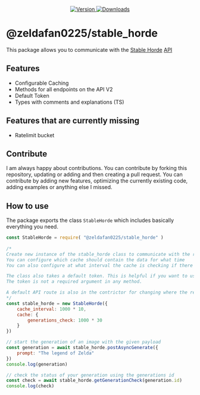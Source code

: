 <!-- markdownlint-disable MD033 MD041 -->
<div align="center">
    <p>
        <a href="https://www.npmjs.com/package/@thunder04/supermap">
            <img src="https://img.shields.io/npm/v/@thunder04/supermap.svg?maxAge=3600&style=flat&logo=npm&color=ff5540" alt="Version" />
        </a>
        <a href="https://www.npmjs.com/package/@thunder04/supermap">
            <img src="https://img.shields.io/npm/dt/@thunder04/supermap.svg?maxAge=3600&style=flat&logo=npm&color=ff5540" alt="Downloads" />
        </a>
    </p>
</div>

# @zeldafan0225/stable_horde

This package allows you to communicate with the [Stable Horde](https://stablehorde.net/) [API](https://stablehorde.net/)

## Features

- Configurable Caching
- Methods for all endpoints on the API V2
- Default Token
- Types with comments and explanations (TS)

## Features that are currently missing

- Ratelimit bucket

## Contribute

I am always happy about contributions. You can contribute by forking this repository, updating or adding and then creating a pull request.
You can contribute by adding new features, optimizing the currently existing code, adding examples or anything else I missed.

## How to use

The package exports the class `StableHorde` which includes basically everything you need.

```js
const StableHorde = require( "@zeldafan0225/stable_horde" )
 
/*
Create new instance of the stable_horde class to communicate with the rest API
You can configure which cache should contain the data for what time
You can also configure at what interval the cache is checking if there are any data that should be deleted

The class also takes a default token. This is helpful if you want to use this package only using your own token.
The token is not a required argument in any method.

A default API route is also in the contrictor for changing where the requests are directed to (e.g. when using a subdomain like https://test.stablehorde.net)
*/
const stable_horde = new StableHorde({
    cache_interval: 1000 * 10,
    cache: {
        generations_check: 1000 * 30
    }
})

// start the generation of an image with the given payload
const generation = await stable_horde.postAsyncGenerate({
    prompt: "The legend of Zelda"
})
console.log(generation)

// check the status of your generation using the generations id
const check = await stable_horde.getGenerationCheck(generation.id)
console.log(check)
```